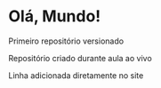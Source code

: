 # Olá, Mundo!
 Primeiro repositório versionado

Repositório criado durante aula ao vivo

Linha adicionada diretamente no site
